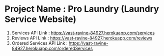 # Project Name : Pro Laundry (Laundry Service Website)
1. Services API Link : https://vast-ravine-84927.herokuapp.com/services
2. Reviews API Link : https://vast-ravine-84927.herokuapp.com/reviews
3. Ordered Services API Link : https://vast-ravine-84927.herokuapp.com/orderedServices
